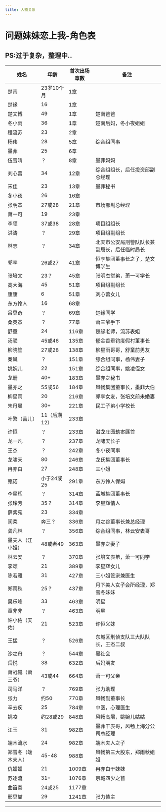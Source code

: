 ```yaml
---
title: 人物关系
---
```

# 问题妹妹恋上我-角色表
## PS:过于复杂，整理中..
| 姓名     | 年龄          | 首次出场章数 | 备注                                 |
| -------- | ------------- | ------------ | ------------------------------------ |
| 楚南     | 23岁10个月    | 1章          |                                      |
| 楚缘     | 16            | 1章          |                                      |
| 楚文博   | 49            | 1章          | 楚南爸爸                             |
| 冬小雨   | 36            | 1章          | 楚南后妈，冬小夜姐姐                 |
| 程流苏   | 23            | 2章          |                                      |
| 杨伟     | 28            | 5章          | 综合组同事                           |
| 墨菲     | 25            | 6章          |                                      |
| 伍雪晴   | ？            | 8章          | 墨菲妈妈                             |
| 刘心蕾   | 34            | 12章         | 综合组组长，后任投资部副总经理       |
| 宋佳     | 23            | 13章         | 墨菲秘书                             |
| 冬小夜   | 26            | 16章         |                                      |
| 张明杰   | 27或28        | 21章         | 市场部副总经理                       |
| 萧一可   | 19            | 23章         |                                      |
| 李颀     | 37或38        | 28章         | 项目组组长                           |
| 洪涛     | ？            | 29章         | 项目组副组长                         |
| 林志     | ？            | 34章         | 北天市公安局刑警队队长兼副局长，后任临时局长 |
| 郭享     | 26或27        | 41章         | 恒享集团董事长之子，楚文博学生       |
| 张培文   | 23？          | 45章         | 张明杰堂弟，萧一可学长               |
| 高大海   | 45            | 51章         | 项目组副组长                         |
| 康康     | 6             | 51章         | 刘心蕾女儿                           |
| 东方怜人 | 16            | 68章         |                                      |
| 吕思奇   | ？            | 69章         | 楚缘同学                             |
| 桑英杰   | ？            | 77章         | 萧三爷手下                           |
| 舒童     | 24            | 116章        | 楚缘老师，流苏表姐                   |
| 汤联     | 45或46        | 135章        | 郁金香垂钓度假村董事长               |
| 柳晓笙   | 27或28        | 138章        | 柳星雨哥哥，舒童前男友               |
| 秦岚     | ？            | 151章        | 综合组同事，杨伟妻子                 |
| 姚婉儿   | 22            | 151章        | 综合组同事，姚凌侄女                 |
| 龙珊     | 40+           | 183章        | 墨亦之秘书                           |
| 墨亦之   | 55或56        | 184章        | 风畅集团董事长，墨菲大伯             |
| 柳星雨   | 20            | 216章        | 郭享女友，张培文前未婚妻             |
| 朱丹晨   | 30+           | 221章        | 民工子弟小学校长                     |
| 叶繁（苦儿） | 11（后期12） | 233章        |                                      |
| 许恒     | ？            | 233章        | 潜龙庄园劫案匪首                     |
| 龙一凡   | ？            | 237章        | 龙啸天长子                           |
| 王杰     | ？            | 242章        | 冬小夜同事                           |
| 龙啸天   | 80            | 246章        | 龙氏集团董事长                       |
| 冉亦白   | 27            | 248章        | 三小姐                               |
| 甄诺     | 小于24或25    | 291章        | 东方怜人保姆                         |
| 李星辉   | ？            | 314章        | 蓝城集团董事长                       |
| 张玲芳   | 35？          | 314章        | 李星辉情人                           |
| 薛紫苑   | 23            | 334章        |                                      |
| 闵柔     | 奔三？        | 336章        | 月之谷董事长兼总经理                 |
| 龚凡林   | ？            | 356章        | 综合组同事，林云安表哥               |
| 墨夫人（江小姐） | 48或者49 | 363章        | 墨亦之妻子                           |
| 林云安   | ？            | 370章        | 张培文表弟，萧一可同学               |
| 李颂     | 21            | 389章        | 李星辉女儿                           |
| 陈若雅   | 31            | 427章        | 三小姐管家兼医生                     |
| 郑雨秋   | 25？          | 437章        | 月下美人女子会所经理，郑雪冬妹妹     |
| 吴乐峰   | 33            | 463章        | 明星                                 |
| 童非非   | ？            | 463章        | 明星                                 |
| 许小佑（天佑） | 21      | 523章        | 许恒义妹                             |
| 王猛     | ？            | 526章        | 东城区刑侦支队三大队队长，王杰二叔   |
| 沙之舟   | ？            | 544章        | 黑社会                               |
| 岳悦     | 38            | 632章        | 后妈朋友                             |
| 萧战赫（萧三爷） | 43或44  | 664章        | 萧一可父亲                           |
| 司马洋   | ？            | 769章        | 张力助理                             |
| 张力     | 约50          | 770章        | 风畅副董事长                         |
| 辛去疾   | 25            | 784章        | 中医，心理医生                       |
| 姚凌     | 约28或29      | 848章        | 风畅高层，姚婉儿姑姑                 |
| 江玉     | 31            | 982章        | 墨菲干表哥，风畅上海分公司总经理     |
| 端木流水 | 24            | 982章        | 端木夫人之子                         |
| 郑雪冬（端木夫人） | 45-48 | 988章        | 风畅第三大股东，郑雨秋姐姐           |
| 仇媚媚   | 21            | 1009章       | 冉亦白干妹妹                         |
| 苏逐流   | 31+           | 1076章       | 京城四少之首                         |
| 曲笛奏   | 24或25        | 1177章       |                                      |
| 邢思喆   | 29            | 1241章       | 张力债主                             |

<hr>

